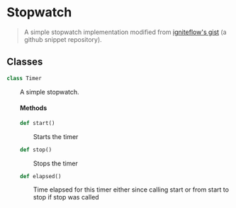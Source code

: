 <h1>Stopwatch</h1>

> A simple stopwatch implementation modified from [igniteflow's gist](https://gist.github.com/igniteflow/1253276) (a github snippet repository).

<h2>Classes</h2>

```python
class Timer
```

<div markdown="1" style="margin-left: 30px;">

A simple stopwatch.
    

</div>

<div markdown="1" style="margin-left: 30px;">

<h4>Methods</h4>

</div>

<div markdown="1" style="margin-left: 30px;">

```python
def start()
```

</div>

<div markdown="1" style="margin-left: 60px;">

Starts the timer

</div>

<div markdown="1" style="margin-left: 30px;">

```python
def stop()
```

</div>

<div markdown="1" style="margin-left: 60px;">

Stops the timer

</div>

<div markdown="1" style="margin-left: 30px;">

```python
def elapsed()
```

</div>

<div markdown="1" style="margin-left: 60px;">

Time elapsed for this timer either since calling start or from start to stop if stop was called

</div>